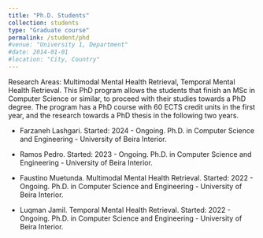 ```yaml
---
title: "Ph.D. Students"
collection: students
type: "Graduate course"
permalink: /student/phd
#venue: "University 1, Department"
#date: 2014-01-01
#location: "City, Country"
---
```


Research Areas: Multimodal Mental Health Retrieval, Temporal Mental Health Retrieval.
This PhD program allows the students that finish an MSc in Computer Science or similar, to proceed with their studies towards a PhD degree. The program has a PhD course with 60 ECTS credit units in the first year, and the research towards a PhD thesis in the following two years.

* Farzaneh Lashgari. Started: 2024 - Ongoing. Ph.D. in Computer Science and Engineering - University of Beira Interior.

* Ramos Pedro. Started: 2023 - Ongoing. Ph.D. in Computer Science and Engineering - University of Beira Interior.

* Faustino Muetunda. Multimodal Mental Health Retrieval. Started: 2022 - Ongoing. Ph.D. in Computer Science and Engineering - University of Beira Interior.

* Luqman Jamil. Temporal Mental Health Retrieval. Started: 2022 - Ongoing. Ph.D. in Computer Science and Engineering - University of Beira Interior.